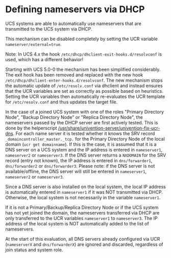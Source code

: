 # Defining nameservers via DHCP #

UCS systems are able to automatically use nameservers that are transmitted to the UCS system via DHCP.

This mechanism can be disabled completely by setting the UCR variable `nameserver/external=true`.

Note: In UCS 4.x the hook `/etc/dhcp/dhclient-exit-hooks.d/resolvconf` is used, which has a different behavior!

Starting with UCS 5.0-0 the mechanism has been simplified considerably. The exit hook has been removed
and replaced with the new hook `/etc/dhcp/dhclient-enter-hooks.d/resolvconf`.
The new mechanism stops the automatic update of `/etc/resolv.conf` via dhclient and instead ensures
that the UCR variables are set as correctly as possible based on heuristics. Setting the UCR variables
then automatically re-evaluates the UCR template for `/etc/resolv.conf` and thus updates the target
file.

In the case of a joined UCS system with one of the roles "Primary Directory Node", "Backup Directory Node"
or "Replica Directory Node", the nameservers passed by the DHCP server are first actively tested.
This is done by the helperscript [/usr/share/univention-server/univention-fix-ucr-dns](../univention-server/univention-fix-ucr-dns). For each
name server it is tested whether it knows the SRV record `_domaincontroller_master._tcp.` for the Primary Directory Node of the local domain
(`ucr get domainname`). If this is the case, it is assumed that it is a DNS server on a UCS system and
the IP address is entered in `nameserver1`, `nameserver2` or `nameserver3`.
If the DNS server returns a `NXDOMAIN` for the SRV record (entry not known), the IP address is entered
in `dns/forwarder1`, `dns/forwarder2` or `dns/forwarder3`. Please note: if the DNS server is not
available/offline, the DNS server will still be entered in `nameserver1`, `nameserver2` or `nameserver3`.

Since a DNS server is also installed on the local system, the local IP address is automatically entered
in `nameserver1` if it was NOT transmitted via DHCP. Otherwise, the local system is not necessarily in
the variable `nameserver1`.

If it is not a Primary/Backup/Replica Directory Node or if the UCS system has not yet joined the domain, the
nameservers transferred via DHCP are only transferred to the UCR variables `nameserver1` to `nameserver3`.
The IP address of the local system is NOT automatically added to the list of nameservers.

At the start of this evaluation, all DNS servers already configured via UCR (`nameserverX` and
`dns/forwarderX`) are ignored and discarded, regardless of join status and system role.
